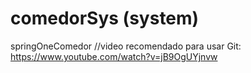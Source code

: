 # comedorSys (system)
springOneComedor //video recomendado para usar Git: https://www.youtube.com/watch?v=jB9OgUYjnvw

